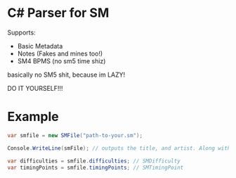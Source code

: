 # C# Parser for SM
Supports:
- Basic Metadata
- Notes (Fakes and mines too!)
- SM4 BPMS (no sm5 time shiz)

basically no SM5 shit, because im LAZY!

DO IT YOURSELF!!!

# Example

```c#
var smfile = new SMFile("path-to-your.sm");

Console.WriteLine(smFile); // outputs the title, and artist. Along with the difficulty count.

var difficulties = smfile.difficulties; // SMDifficulty
var timingPoints = smfile.timingPoints; // SMTimingPoint
```